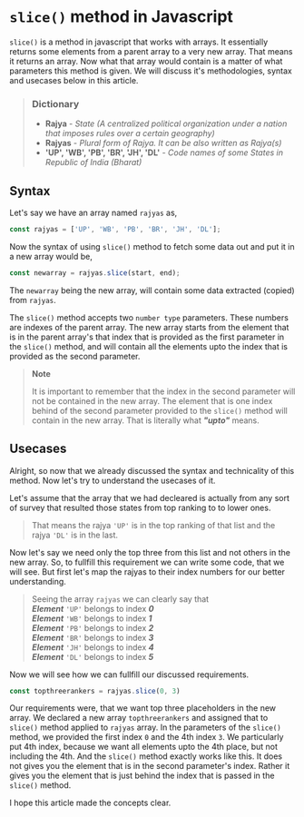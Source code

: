 # `slice()` method in Javascript

`slice()` is a method in javascript that works with arrays. It essentially returns some elements from a parent array to a very new array. That means it returns an array. Now what that array would contain is a matter of what parameters this method is given. We will discuss it's methodologies, syntax and usecases below in this article.

> ### Dictionary
> - **Rajya** -  *State (A centralized political organization under a nation that imposes rules over a certain geography)*
> - **Rajyas** - *Plural form of Rajya. It can be also written as Rajya(s)*
> - **'UP', 'WB', 'PB', 'BR', 'JH', 'DL'** - *Code names of some States in Republic of India (Bharat)*

## Syntax
Let's say we have an array named `rajyas` as,
```js
const rajyas = ['UP', 'WB', 'PB', 'BR', 'JH', 'DL'];
```
Now the syntax of using `slice()` method to fetch some data out and put it in a new array would be, 
```js
const newarray = rajyas.slice(start, end);
```
The `newarray` being the new array, will contain some data extracted (copied) from `rajyas`.


The `slice()` method accepts two `number type` parameters. These numbers are indexes of the parent array. The new array starts from the element that is in the parent array's that index that is provided as the first parameter in the `slice()` method, and will contain all the elements upto the index that is provided as the second parameter.


> **Note** 
>
> It is important to remember that the index in the second parameter will not be contained in the new array. The element that is one index behind of the second parameter provided to the `slice()` method will contain in the new array. That is literally what ***"upto"*** means.

## Usecases
Alright, so now that we already discussed the syntax and technicality of this method. Now let's try to understand the usecases of it. 

Let's assume that the array that we had decleared is actually from any sort of survey that resulted those states from top ranking to to lower ones.

> That means the rajya `'UP'` is in the top ranking of that list and the rajya `'DL'` is in the last.

Now let's say we need only the top three from this list and not others in the new array. So, to fullfill this requirement we can write some code, that we will see. But first let's map the rajyas to their index numbers for our better understanding.

> Seeing the array `rajyas` we can clearly say that <br>
***Element*** `'UP'` belongs to index ***0*** <br>
***Element*** `'WB'` belongs to index ***1*** <br>
***Element*** `'PB'` belongs to index ***2*** <br>
***Element*** `'BR'` belongs to index ***3*** <br>
***Element*** `'JH'` belongs to index ***4*** <br>
***Element*** `'DL'` belongs to index ***5*** <br>

Now we will see how we can fullfill our discussed requirements.

```js
const topthreerankers = rajyas.slice(0, 3)
```

Our requirements were, that we want top three placeholders in the new array. We declared a new array `topthreerankers` and assigned that to `slice()` method applied to `rajyas` array. In the parameters of the `slice()` method, we provided the first index `0` and the 4th index `3`. We particularly put 4th index, because we want all elements upto the 4th place, but not including the 4th. And the `slice()` method exactly works like this. It does not gives you the element that is in the second parameter's index. Rather it gives you the element that is just behind the index that is passed in the `slice()` method.

I hope this article made the concepts clear. 